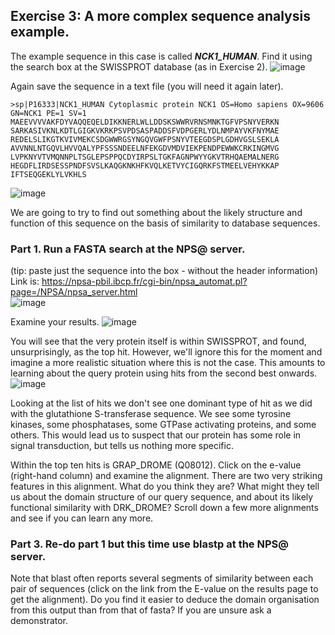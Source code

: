 ## Exercise 3: A more complex sequence analysis example.
The example sequence in this case is called ***NCK1_HUMAN***. 
Find it using the search box at the SWISSPROT database (as in Exercise 2). 
![image](https://github.com/xingyc520bio/bioinformatics/assets/49332831/ea356b65-0427-4c70-8de2-15476b3516a6)

Again save the sequence in a text file (you will need it again later).           

```fasta
>sp|P16333|NCK1_HUMAN Cytoplasmic protein NCK1 OS=Homo sapiens OX=9606 GN=NCK1 PE=1 SV=1
MAEEVVVVAKFDYVAQQEQELDIKKNERLWLLDDSKSWWRVRNSMNKTGFVPSNYVERKN
SARKASIVKNLKDTLGIGKVKRKPSVPDSASPADDSFVDPGERLYDLNMPAYVKFNYMAE
REDELSLIKGTKVIVMEKCSDGWWRGSYNGQVGWFPSNYVTEEGDSPLGDHVGSLSEKLA
AVVNNLNTGQVLHVVQALYPFSSSNDEELNFEKGDVMDVIEKPENDPEWWKCRKINGMVG
LVPKNYVTVMQNNPLTSGLEPSPPQCDYIRPSLTGKFAGNPWYYGKVTRHQAEMALNERG
HEGDFLIRDSESSPNDFSVSLKAQGKNKHFKVQLKETVYCIGQRKFSTMEELVEHYKKAP
IFTSEQGEKLYLVKHLS
```

![image](https://github.com/xingyc520bio/bioinformatics/assets/49332831/d71a07fd-9bac-4296-9921-df607f97330d)


We are going to try to find out something about the likely structure and function of this sequence on the basis of similarity to database sequences.

### Part 1. Run a FASTA search at the NPS@ server. 

(tip: paste just the sequence into the box - without the header information)
Link is: https://npsa-pbil.ibcp.fr/cgi-bin/npsa_automat.pl?page=/NPSA/npsa_server.html   
![image](https://github.com/xingyc520bio/bioinformatics/assets/49332831/51a0e74a-8335-4970-a695-031774204e10)

Examine your results. 
![image](https://github.com/xingyc520bio/bioinformatics/assets/49332831/44efb6ab-811e-46f5-a9e5-67c41141f0bf)

You will see that the very protein itself is within SWISSPROT, and found, unsurprisingly, as the top hit. However, we'll ignore this for the moment and imagine a more realistic situation where this is not the case. 
This amounts to learning about the query protein using hits from the second best onwards.
![image](https://github.com/xingyc520bio/bioinformatics/assets/49332831/94aa4306-c30f-440c-9e8f-1688638d3353)

Looking at the list of hits we don't see one dominant type of hit as we did with the glutathione S-transferase sequence. 
We see some tyrosine kinases, some phosphatases, some GTPase activating proteins, and some others. 
This would lead us to suspect that our protein has some role in signal transduction, but tells us nothing more specific.

Within the top ten hits is GRAP_DROME (Q08012). 
Click on the e-value (right-hand column) and examine the alignment. 
There are two very striking features in this alignment. 
What do you think they are? 
What might they tell us about the domain structure of our query sequence, and about its likely functional similarity with DRK_DROME? 
Scroll down a few more alignments and see if you can learn any more.

### Part 3. Re-do part 1 but this time use blastp at the NPS@ server.

Note that blast often reports several segments of similarity between each pair of sequences (click on the link from the E-value on the results page to get the alignment). 
Do you find it easier to deduce the domain organisation from this output than from that of fasta? 
If you are unsure ask a demonstrator.


